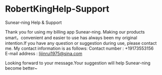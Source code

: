 # RobertKingHelp-Support

Sunear-ning Help & Support
 
Thank you for using my billing app Sunear-ning. Making our products smart，convenient and easier to use has always been my original intention.If you have any question or suggestion during use, please contact me.
My contact information is as follows:
Contact number : +19173553156
E-mail address : lijinrui1975@sina.com

Looking forward to your message.Your suggestion will help Sunear-ning become better~
